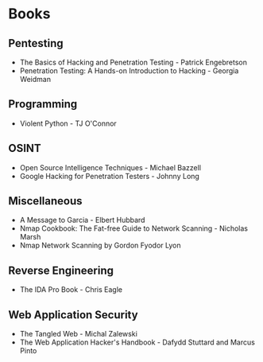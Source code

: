 # Books

## Pentesting
- The Basics of Hacking and Penetration Testing - Patrick Engebretson
- Penetration Testing: A Hands-on Introduction to Hacking - Georgia Weidman
## Programming
- Violent Python - TJ O'Connor
## OSINT
- Open Source Intelligence Techniques - Michael Bazzell
- Google Hacking for Penetration Testers - Johnny Long
## Miscellaneous
- A Message to Garcia - Elbert Hubbard
- Nmap Cookbook: The Fat-free Guide to Network Scanning - Nicholas Marsh
- Nmap Network Scanning by Gordon Fyodor Lyon
## Reverse Engineering
- The IDA Pro Book - Chris Eagle
## Web Application Security
- The Tangled Web - Michal Zalewski
- The Web Application Hacker's Handbook - Dafydd Stuttard and Marcus Pinto
